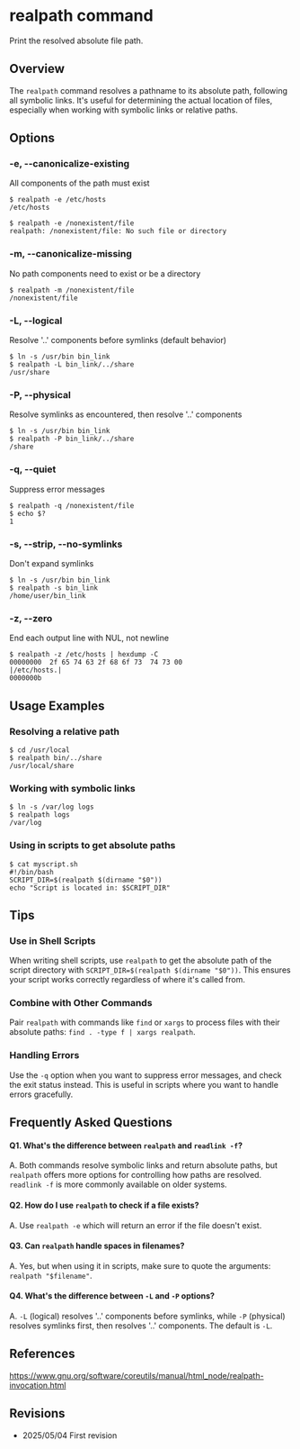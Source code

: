 # realpath command

Print the resolved absolute file path.

## Overview

The `realpath` command resolves a pathname to its absolute path, following all symbolic links. It's useful for determining the actual location of files, especially when working with symbolic links or relative paths.

## Options

### **-e, --canonicalize-existing**

All components of the path must exist

```console
$ realpath -e /etc/hosts
/etc/hosts

$ realpath -e /nonexistent/file
realpath: /nonexistent/file: No such file or directory
```

### **-m, --canonicalize-missing**

No path components need to exist or be a directory

```console
$ realpath -m /nonexistent/file
/nonexistent/file
```

### **-L, --logical**

Resolve '..' components before symlinks (default behavior)

```console
$ ln -s /usr/bin bin_link
$ realpath -L bin_link/../share
/usr/share
```

### **-P, --physical**

Resolve symlinks as encountered, then resolve '..' components

```console
$ ln -s /usr/bin bin_link
$ realpath -P bin_link/../share
/share
```

### **-q, --quiet**

Suppress error messages

```console
$ realpath -q /nonexistent/file
$ echo $?
1
```

### **-s, --strip, --no-symlinks**

Don't expand symlinks

```console
$ ln -s /usr/bin bin_link
$ realpath -s bin_link
/home/user/bin_link
```

### **-z, --zero**

End each output line with NUL, not newline

```console
$ realpath -z /etc/hosts | hexdump -C
00000000  2f 65 74 63 2f 68 6f 73  74 73 00                 |/etc/hosts.|
0000000b
```

## Usage Examples

### Resolving a relative path

```console
$ cd /usr/local
$ realpath bin/../share
/usr/local/share
```

### Working with symbolic links

```console
$ ln -s /var/log logs
$ realpath logs
/var/log
```

### Using in scripts to get absolute paths

```console
$ cat myscript.sh
#!/bin/bash
SCRIPT_DIR=$(realpath $(dirname "$0"))
echo "Script is located in: $SCRIPT_DIR"
```

## Tips

### Use in Shell Scripts

When writing shell scripts, use `realpath` to get the absolute path of the script directory with `SCRIPT_DIR=$(realpath $(dirname "$0"))`. This ensures your script works correctly regardless of where it's called from.

### Combine with Other Commands

Pair `realpath` with commands like `find` or `xargs` to process files with their absolute paths: `find . -type f | xargs realpath`.

### Handling Errors

Use the `-q` option when you want to suppress error messages, and check the exit status instead. This is useful in scripts where you want to handle errors gracefully.

## Frequently Asked Questions

#### Q1. What's the difference between `realpath` and `readlink -f`?
A. Both commands resolve symbolic links and return absolute paths, but `realpath` offers more options for controlling how paths are resolved. `readlink -f` is more commonly available on older systems.

#### Q2. How do I use `realpath` to check if a file exists?
A. Use `realpath -e` which will return an error if the file doesn't exist.

#### Q3. Can `realpath` handle spaces in filenames?
A. Yes, but when using it in scripts, make sure to quote the arguments: `realpath "$filename"`.

#### Q4. What's the difference between `-L` and `-P` options?
A. `-L` (logical) resolves '..' components before symlinks, while `-P` (physical) resolves symlinks first, then resolves '..' components. The default is `-L`.

## References

https://www.gnu.org/software/coreutils/manual/html_node/realpath-invocation.html

## Revisions

- 2025/05/04 First revision